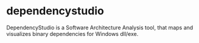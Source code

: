 # dependencystudio
DependencyStudio is a Software Architecture Analysis tool, that maps and visualizes binary dependencies for Windows dll/exe.
